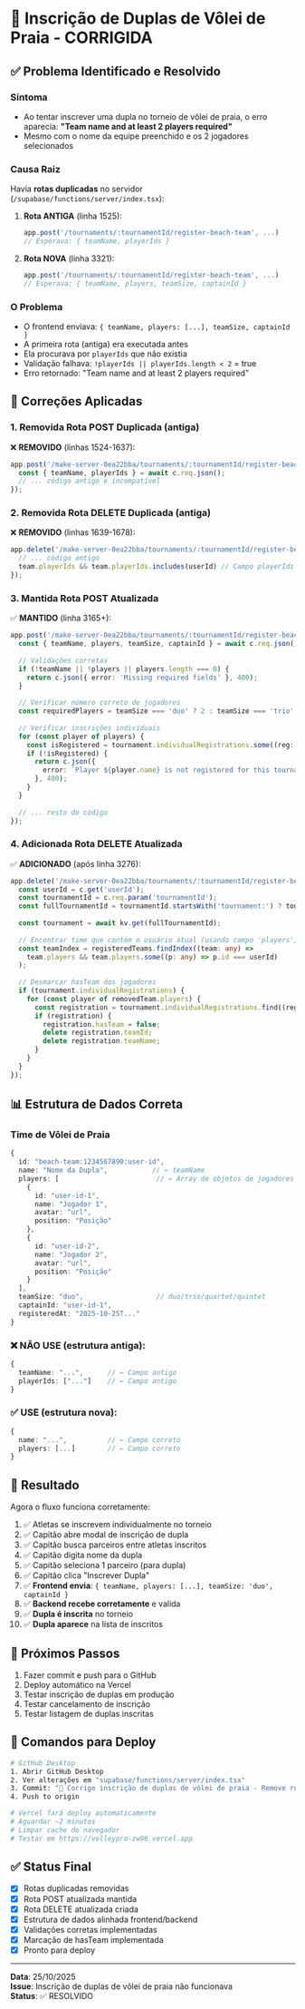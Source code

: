 # 🎯 Inscrição de Duplas de Vôlei de Praia - CORRIGIDA

## ✅ Problema Identificado e Resolvido

### Sintoma
- Ao tentar inscrever uma dupla no torneio de vôlei de praia, o erro aparecia: **"Team name and at least 2 players required"**
- Mesmo com o nome da equipe preenchido e os 2 jogadores selecionados

### Causa Raiz
Havia **rotas duplicadas** no servidor (`/supabase/functions/server/index.tsx`):

1. **Rota ANTIGA** (linha 1525):
   ```typescript
   app.post('/tournaments/:tournamentId/register-beach-team', ...)
   // Esperava: { teamName, playerIds }
   ```

2. **Rota NOVA** (linha 3321):
   ```typescript
   app.post('/tournaments/:tournamentId/register-beach-team', ...)
   // Esperava: { teamName, players, teamSize, captainId }
   ```

### O Problema
- O frontend enviava: `{ teamName, players: [...], teamSize, captainId }`
- A primeira rota (antiga) era executada antes
- Ela procurava por `playerIds` que não existia
- Validação falhava: `!playerIds || playerIds.length < 2` = true
- Erro retornado: "Team name and at least 2 players required"

## 🔧 Correções Aplicadas

### 1. Removida Rota POST Duplicada (antiga)
❌ **REMOVIDO** (linhas 1524-1637):
```typescript
app.post('/make-server-0ea22bba/tournaments/:tournamentId/register-beach-team', authMiddleware, async (c) => {
  const { teamName, playerIds } = await c.req.json();
  // ... código antigo e incompatível
});
```

### 2. Removida Rota DELETE Duplicada (antiga)
❌ **REMOVIDO** (linhas 1639-1678):
```typescript
app.delete('/make-server-0ea22bba/tournaments/:tournamentId/register-beach-team', authMiddleware, async (c) => {
  // ... código antigo
  team.playerIds && team.playerIds.includes(userId) // Campo playerIds não existe mais
});
```

### 3. Mantida Rota POST Atualizada
✅ **MANTIDO** (linha 3165+):
```typescript
app.post('/make-server-0ea22bba/tournaments/:tournamentId/register-beach-team', authMiddleware, async (c) => {
  const { teamName, players, teamSize, captainId } = await c.req.json();
  
  // Validações corretas
  if (!teamName || !players || players.length === 0) {
    return c.json({ error: 'Missing required fields' }, 400);
  }
  
  // Verificar número correto de jogadores
  const requiredPlayers = teamSize === 'duo' ? 2 : teamSize === 'trio' ? 3 : teamSize === 'quartet' ? 4 : 5;
  
  // Verificar inscrições individuais
  for (const player of players) {
    const isRegistered = tournament.individualRegistrations.some((reg: any) => reg.userId === player.id);
    if (!isRegistered) {
      return c.json({ 
        error: `Player ${player.name} is not registered for this tournament. They need to register individually first.` 
      }, 400);
    }
  }
  
  // ... resto do código
});
```

### 4. Adicionada Rota DELETE Atualizada
✅ **ADICIONADO** (após linha 3276):
```typescript
app.delete('/make-server-0ea22bba/tournaments/:tournamentId/register-beach-team', authMiddleware, async (c) => {
  const userId = c.get('userId');
  const tournamentId = c.req.param('tournamentId');
  const fullTournamentId = tournamentId.startsWith('tournament:') ? tournamentId : `tournament:${tournamentId}`;
  
  const tournament = await kv.get(fullTournamentId);
  
  // Encontrar time que contém o usuário atual (usando campo 'players', não 'playerIds')
  const teamIndex = registeredTeams.findIndex((team: any) => 
    team.players && team.players.some((p: any) => p.id === userId)
  );
  
  // Desmarcar hasTeam dos jogadores
  if (tournament.individualRegistrations) {
    for (const player of removedTeam.players) {
      const registration = tournament.individualRegistrations.find((reg: any) => reg.userId === player.id);
      if (registration) {
        registration.hasTeam = false;
        delete registration.teamId;
        delete registration.teamName;
      }
    }
  }
});
```

## 📊 Estrutura de Dados Correta

### Time de Vôlei de Praia
```typescript
{
  id: "beach-team:1234567890:user-id",
  name: "Nome da Dupla",           // ← teamName
  players: [                        // ← Array de objetos de jogadores
    {
      id: "user-id-1",
      name: "Jogador 1",
      avatar: "url",
      position: "Posição"
    },
    {
      id: "user-id-2",
      name: "Jogador 2",
      avatar: "url",
      position: "Posição"
    }
  ],
  teamSize: "duo",                  // duo/trio/quartet/quintet
  captainId: "user-id-1",
  registeredAt: "2025-10-25T..."
}
```

### ❌ NÃO USE (estrutura antiga):
```typescript
{
  teamName: "...",      // ← Campo antigo
  playerIds: ["..."]    // ← Campo antigo
}
```

### ✅ USE (estrutura nova):
```typescript
{
  name: "...",          // ← Campo correto
  players: [...]        // ← Campo correto
}
```

## 🎯 Resultado

Agora o fluxo funciona corretamente:

1. ✅ Atletas se inscrevem individualmente no torneio
2. ✅ Capitão abre modal de inscrição de dupla
3. ✅ Capitão busca parceiros entre atletas inscritos
4. ✅ Capitão digita nome da dupla
5. ✅ Capitão seleciona 1 parceiro (para dupla)
6. ✅ Capitão clica "Inscrever Dupla"
7. ✅ **Frontend envia**: `{ teamName, players: [...], teamSize: 'duo', captainId }`
8. ✅ **Backend recebe corretamente** e valida
9. ✅ **Dupla é inscrita** no torneio
10. ✅ **Dupla aparece** na lista de inscritos

## 🚀 Próximos Passos

1. Fazer commit e push para o GitHub
2. Deploy automático na Vercel
3. Testar inscrição de duplas em produção
4. Testar cancelamento de inscrição
5. Testar listagem de duplas inscritas

## 📝 Comandos para Deploy

```bash
# GitHub Desktop
1. Abrir GitHub Desktop
2. Ver alterações em "supabase/functions/server/index.tsx"
3. Commit: "🎯 Corrige inscrição de duplas de vôlei de praia - Remove rotas duplicadas"
4. Push to origin

# Vercel fará deploy automaticamente
# Aguardar ~2 minutos
# Limpar cache do navegador
# Testar em https://volleypro-zw96.vercel.app
```

## ✅ Status Final

- [x] Rotas duplicadas removidas
- [x] Rota POST atualizada mantida
- [x] Rota DELETE atualizada criada
- [x] Estrutura de dados alinhada frontend/backend
- [x] Validações corretas implementadas
- [x] Marcação de hasTeam implementada
- [x] Pronto para deploy

---

**Data**: 25/10/2025  
**Issue**: Inscrição de duplas de vôlei de praia não funcionava  
**Status**: ✅ RESOLVIDO
